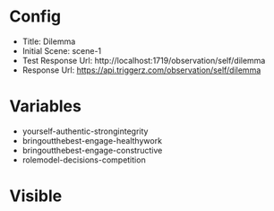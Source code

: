 # Config
 - Title: Dilemma
 - Initial Scene: scene-1
 - Test Response Url: http://localhost:1719/observation/self/dilemma
 - Response Url: https://api.triggerz.com/observation/self/dilemma
 
 
# Variables
 - yourself-authentic-strongintegrity
 - bringoutthebest-engage-healthywork
 - bringoutthebest-engage-constructive
 - rolemodel-decisions-competition

# Visible
